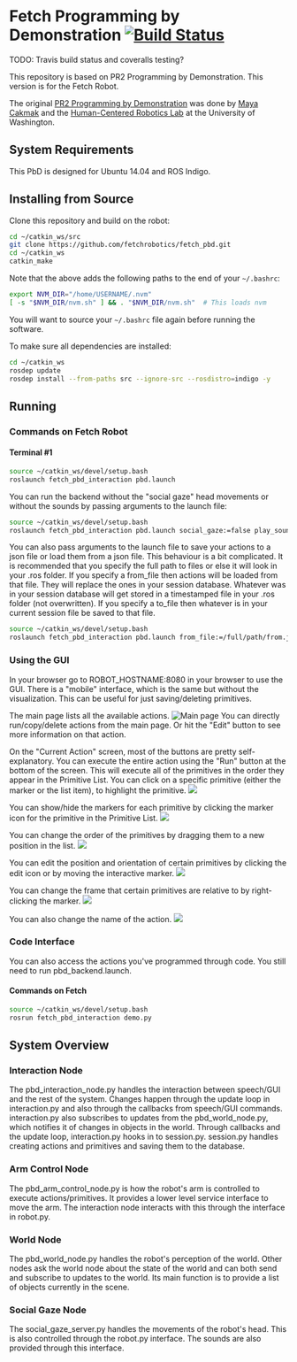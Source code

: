 # Fetch Programming by Demonstration [![Build Status](https://api.travis-ci.org/fetchrobotics/fetch_pbd.png)](https://travis-ci.org/fetchrobotics/fetch_pbd)

TODO: Travis build status and coveralls testing?

This repository is based on PR2 Programming by Demonstration. This version is for the Fetch Robot.

The original [PR2 Programming by Demonstration](https://github.com/PR2/pr2_pbd) was done by [Maya Cakmak](http://www.mayacakmak.com/) and the [Human-Centered Robotics Lab](https://hcrlab.cs.washington.edu/) at the University of Washington.

## System Requirements
This PbD is designed for Ubuntu 14.04 and ROS Indigo.

## Installing from Source
Clone this repository and build on the robot:
```bash
cd ~/catkin_ws/src
git clone https://github.com/fetchrobotics/fetch_pbd.git
cd ~/catkin_ws
catkin_make
```
Note that the above adds the following paths to the end of your `~/.bashrc`:
```bash
export NVM_DIR="/home/USERNAME/.nvm"
[ -s "$NVM_DIR/nvm.sh" ] && . "$NVM_DIR/nvm.sh"  # This loads nvm
```
You will want to source your `~/.bashrc` file again before running the software.

To make sure all dependencies are installed:
```bash
cd ~/catkin_ws
rosdep update
rosdep install --from-paths src --ignore-src --rosdistro=indigo -y
```
## Running
### Commands on Fetch Robot
#### Terminal #1
```bash
source ~/catkin_ws/devel/setup.bash
roslaunch fetch_pbd_interaction pbd.launch
```
You can run the backend without the "social gaze" head movements or without the sounds by passing arguments to the launch file:
```bash
source ~/catkin_ws/devel/setup.bash
roslaunch fetch_pbd_interaction pbd.launch social_gaze:=false play_sound:=false
```

You can also pass arguments to the launch file to save your actions to a json file or load them from a json file.
This behaviour is a bit complicated. It is recommended that you specify the full path to files or else it will look in your .ros folder.
If you specify a from_file then actions will be loaded from that file. They will replace the ones in your session database.
Whatever was in your session database will get stored in a timestamped file in your .ros folder (not overwritten).
If you specify a to_file then whatever is in your current session file be saved to that file.
```bash
source ~/catkin_ws/devel/setup.bash
roslaunch fetch_pbd_interaction pbd.launch from_file:=/full/path/from.json to_file:=/full/path/to.json
```

### Using the GUI
In your browser go to ROBOT_HOSTNAME:8080 in your browser to use the GUI. There is a "mobile" interface, which is the same but without the visualization. This can be useful for just saving/deleting primitives. 

The main page lists all the available actions.
![Main page](https://cloud.githubusercontent.com/assets/1470402/17989388/c71a3da2-6ae1-11e6-9d2f-894a67e508ca.png)
You can directly run/copy/delete actions from the main page. Or hit the "Edit" button to see more information on that action.

On the "Current Action" screen, most of the buttons are pretty self-explanatory. You can execute the entire action using the "Run" button at the bottom of the screen. This will execute all of the primitives in the order they appear in the Primitive List. You can click on a specific primitive (either the marker or the list item), to highlight the primitive.
![](https://cloud.githubusercontent.com/assets/1470402/17989398/d0602b2e-6ae1-11e6-8add-edcedf6285b6.png)

You can show/hide the markers for each primitive by clicking the marker icon for the primitive in the Primitive List.
![](https://cloud.githubusercontent.com/assets/1470402/17989394/d05bf02c-6ae1-11e6-9446-9847bbd419ea.png)

You can change the order of the primitives by dragging them to a new position in the list.
![](https://cloud.githubusercontent.com/assets/1470402/17989397/d0608290-6ae1-11e6-98a4-bbb1049e1185.png)

You can edit the position and orientation of certain primitives by clicking the edit icon or by moving the interactive marker.
![](https://cloud.githubusercontent.com/assets/1470402/17989393/d05b87ea-6ae1-11e6-85d7-922c6dc4844a.png)

You can change the frame that certain primitives are relative to by right-clicking the marker.
![](https://cloud.githubusercontent.com/assets/1470402/17989395/d05d657e-6ae1-11e6-8236-459118a70b8a.png)

You can also change the name of the action.
![](https://cloud.githubusercontent.com/assets/1470402/17989396/d05f44d4-6ae1-11e6-9363-f242c5ea15b6.png)

### Code Interface
You can also access the actions you've programmed through code. You still need to run pbd_backend.launch. 
#### Commands on Fetch
```bash
source ~/catkin_ws/devel/setup.bash
rosrun fetch_pbd_interaction demo.py
```

## System Overview
### Interaction Node
The pbd_interaction_node.py handles the interaction between speech/GUI and the rest of the system. Changes happen through the update loop in interaction.py and also through the callbacks from speech/GUI commands. interaction.py also subscribes to updates from the pbd_world_node.py, which notifies it of changes in objects in the world. Through callbacks and the update loop, interaction.py hooks in to session.py. session.py handles creating actions and primitives and saving them to the database.

### Arm Control Node
The pbd_arm_control_node.py is how the robot's arm is controlled to execute actions/primitives. It provides a lower level service interface to move the arm. The interaction node interacts with this through the interface in robot.py.

### World Node
The pbd_world_node.py handles the robot's perception of the world. Other nodes ask the world node about the state of the world and can both send and subscribe to updates to the world. Its main function is to provide a list of objects currently in the scene.

### Social Gaze Node
The social_gaze_server.py handles the movements of the robot's head. This is also controlled through the robot.py interface. The sounds are also provided through this interface.


